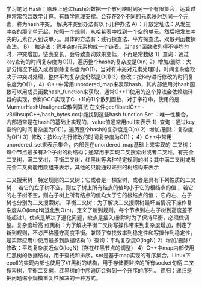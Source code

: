 学习笔记
Hash：原理上通过hash函数把一个散列映射到另一个有限集合，运算过程常常包含数学计算。有数学原理支撑。会存在2个不同的元素映射到同一个元素，称为hash冲突，
	解决冲突到办法有以下几种办法
	A）：开放定址法：从发生冲突的那个单元起，按照一个规则，从哈希表中找到一个空的单元。然后把发生冲突的元素存入到该单元。具体的方法有：线行探查法、平方探查法、双散列函数探查法。
	B）：拉链法：将冲突的元素构成一个链表。当hash函数散列得不够均匀时，冲突增加，链表变长，会导致查询效果变低，不再是常数级
    1）查询：通过key查询的时间复杂度为O(1)，遍历整个hash的复杂度是O(n)
    2）增加/删除：大部分情况下插入或者删除复杂度为O(1)，当对有冲突对元素处理时，时间复杂度取决于冲突对处理，整体平均复杂度仍然是O(1)
    3）修改：按Key进行修改的时间复杂度为O(1)；
    4）C++中常用unordered_map来表示hash，其内部使用对hash函数可以用成员函数hash_function来获取，通常C++11使用的这个算法会依赖编译器的实现，例如GCC实现了C++11的11个散列函数，对于字符串，使用的是MurmurHashUnaligned2散列算法
       在文件gcc/libstdC++ - v3/libsupC++/hash_bytes.cc中能找到这些hash function
Set	：唯一性集合，内部通常是在hash的基础上实现的，value值通常用null来表示
    1）查询：通过key查询的时间复杂度为O(1)，遍历整个hash的复杂度是O(n)
    2）增加/删除：复杂度为O(1)
    3）修改：按Key进行修改的时间复杂度为O(1)；
    4）C++中常用unordered_set来表示集合，内部是在unordered_map基础上来实现的
二叉树：每个节点最多有2个子树的树结构；通常用于实现二叉搜索树或者二叉堆。有完全二叉树，满二叉树，平衡二叉树，红黑树等各种特定规则的树；其中满二叉树或者完全二叉树能用数组来表示，其他的只能通过递归的树结构来表示

二叉搜索树：特定规则的二叉树；它或者是一棵空树，或者是具有下列性质的二叉树： 若它的左子树不空，则左子树上所有结点的值均小于它的根结点的值； 若它的右子树不空，则右子树上所有结点的值均大于它的根结点的值； 它的左、右子树也分别为二叉搜索树。
平衡二叉树：为了解决二叉搜索树最坏当情况下操作复杂度从O(longN)退化到O(n)，定义了新到规则，每个节点到左右子树到高度差不能超过1。优点是解决了退化问题，缺点是插入/删除时为了保持平衡，必须做调整。复杂度增高
红黑树：为了解决平衡二叉树写操作带来到复杂度增加，制定了新到规则，不必严格遵守高度平衡。兼顾了查找效率到稳定性和写操作到稳定性，是实际应用中使用最多到数据结构
    1）查询：平均复杂度O(logN)
    2）增加/删除/修改：平均复杂度近似O(logN)（存在红黑节点的调整）
    4）C++中map内部使用红黑树的数据结构，用于查找和排序。set是基于map实现的有序集合。Linux下epoll的实现内部也使用了红黑树的结构，用于存储要监控的所有socket句柄
二叉搜索树，平衡二叉树，红黑树的中序遍历会得到一个升序的序列。
递归：递归是把问题缩小规模重复性解决的一种方式。